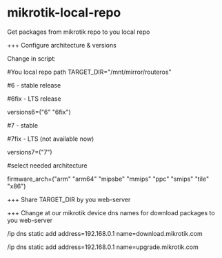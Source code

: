 # mikrotik-local-repo

Get packages from mikrotik repo to you local repo

+++ Configure architecture & versions

Change in script:

#You local repo path 
TARGET_DIR="/mnt/mirror/routeros"

#6 - stable release 

#6fix - LTS release

versions6=("6" "6fix")

#7 - stable

#7fix - LTS (not available now)

versions7=("7")

#select needed architecture

firmware_arch=("arm" "arm64" "mipsbe" "mmips" "ppc" "smips" "tile" "x86")

+++ Share TARGET_DIR by you web-server

+++ Change at our mikrotik device dns names for download packages to you web-server

/ip dns static add address=192.168.0.1 name=download.mikrotik.com

/ip dns static add address=192.168.0.1 name=upgrade.mikrotik.com
